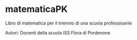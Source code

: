 # matematicaPK
Libro di matematica per il triennio di una scuola professioanle

Autori: Docenti della scuola ISS Flora di Pordenone
